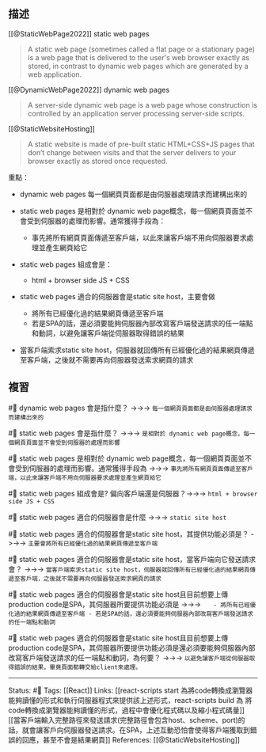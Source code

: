 ## 描述
[[@StaticWebPage2022]]
static web pages
> A static web page (sometimes called a flat page or a stationary page) is a web page that is delivered to the user's web browser exactly as stored, in contrast to dynamic web pages which are generated by a web application.

[[@DynamicWebPage2022]]
 dynamic web pages
> A server-side dynamic web page is a web page whose construction is controlled by an application server processing server-side scripts. 

[[@StaticWebsiteHosting]]
> A static website is made of pre-built static HTML+CSS+JS pages that don’t change between visits and that the server delivers to your browser exactly as stored once requested.



重點：
- dynamic web pages 每一個網頁頁面都是由伺服器處理請求而建構出來的
- static web pages 是相對於 dynamic web page概念，每一個網頁頁面並不會受到伺服器的處理而影響。通常獲得手段為：
	- 事先將所有網頁頁面傳遞至客戶端，以此來讓客戶端不用向伺服器要求處理並產生網頁給它
- static web pages 組成會是：
	- html + browser side JS + CSS
- static web pages 適合的伺服器會是static site host，主要會做
	- 將所有已經優化過的結果網頁傳遞至客戶端
	- 若是SPA的話，還必須要能夠伺服器內部改寫客戶端發送請求的任一端點和動詞，以避免讓客戶端從伺服器取得錯誤的結果
	
 - 當客戶端索求static site host，伺服器就回傳所有已經優化過的結果網頁傳遞至客戶端，之後就不需要再向伺服器發送索求網頁的請求




## 複習

#🧠 dynamic web pages 會是指什麼？ ->->-> `每一個網頁頁面都是由伺服器處理請求而建構出來的`
<!--SR:!2023-02-06,27,230-->

#🧠  static web pages 會是指什麼？ ->->-> `是相對於 dynamic web page概念，每一個網頁頁面並不會受到伺服器的處理而影響`
<!--SR:!2023-01-20,18,250-->

#🧠 static web pages 是相對於 dynamic web page概念，每一個網頁頁面並不會受到伺服器的處理而影響。通常獲得手段為 ->->-> `事先將所有網頁頁面傳遞至客戶端，以此來讓客戶端不用向伺服器要求處理並產生網頁給它`
<!--SR:!2023-02-02,28,250-->

#🧠  static web pages 組成會是? 偏向客戶端還是伺服器？->->-> `html + browser side JS + CSS`
<!--SR:!2023-01-12,10,209-->

#🧠 static web pages 適合的伺服器會是什麼 ->->-> `static site host`
<!--SR:!2023-02-02,28,250-->

#🧠 static web pages 適合的伺服器會是static site host，其提供功能必須是？ ->->-> `主要會將所有已經優化過的結果網頁傳遞至客戶端`
<!--SR:!2023-02-02,28,250-->

#🧠 static web pages 適合的伺服器會是static site host，當客戶端向它發送請求會？ ->->-> `當客戶端索求static site host，伺服器就回傳所有已經優化過的結果網頁傳遞至客戶端，之後就不需要再向伺服器發送索求網頁的請求`
<!--SR:!2023-01-12,13,249-->





#🧠 static web pages 適合的伺服器會是static site host且目前想要上傳production code是SPA，其伺服器所要提供功能必須是 ->->-> `	- 將所有已經優化過的結果網頁傳遞至客戶端 - 若是SPA的話，還必須要能夠伺服器內部改寫客戶端發送請求的任一端點和動詞`
<!--SR:!2023-01-29,25,250-->


#🧠 static web pages 適合的伺服器會是static site host且目前想要上傳production code是SPA，其伺服器所要提供功能必須是還必須要能夠伺服器內部改寫客戶端發送請求的任一端點和動詞，為何要？ ->->-> `以避免讓客戶端從伺服器取得錯誤的結果，畢竟頁面都轉交給client來處理。`
<!--SR:!2023-01-30,25,250-->



---
Status: #🌱 
Tags:
[[React]]
Links:
[[react-scripts start 為將code轉換成瀏覽器能夠讀懂的形式和執行伺服器程式來提供該上述形式，react-scripts build  為 將code轉換成瀏覽器能夠讀懂的形式，過程中會優化程式碼以及縮小程式碼量]]
[[當客戶端輸入完整路徑來發送請求(完整路徑會包含host、scheme、port)的話，就會讓客戶向伺服器發送請求。在SPA，上述互動恐怕會使得客戶端獲取到錯誤的回應，甚至不會是結果網頁]]
References:
[[@StaticWebsiteHosting]]